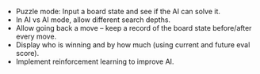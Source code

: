 - Puzzle mode: Input a board state and see if the AI can solve it.
- In AI vs AI mode, allow different search depths.
- Allow going back a move – keep a record of the board state before/after every move.
- Display who is winning and by how much (using current and future eval score).
- Implement reinforcement learning to improve AI.